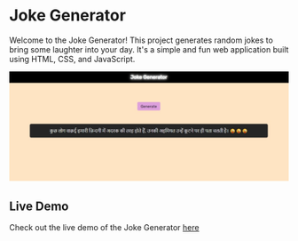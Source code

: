 # Joke Generator

Welcome to the Joke Generator! This project generates random jokes to bring some laughter into your day. It's a simple and fun web application built using HTML, CSS, and JavaScript.

![Joke Generator](/Project%20Details/Joke%20Generator%20Demo.jpeg)

## Live Demo

Check out the live demo of the Joke Generator [here](https://uzaifm127.github.io/Joke_Generator/)